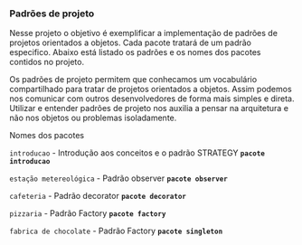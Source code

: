 ### **Padrões de projeto**

Nesse projeto o objetivo é exemplificar a implementação de padrões de projetos orientados
a objetos. Cada pacote tratará de um padrão especifico. Abaixo está listado os padrões
e os nomes dos pacotes contidos no projeto.

Os padrões de projeto permitem que conhecamos um vocabulário compartilhado para tratar 
de projetos orientados a objetos. Assim podemos nos comunicar com outros desenvolvedores
de forma mais simples e direta. Utilizar e entender padrões de projeto nos auxilia a 
pensar na arquitetura e não nos objetos ou problemas isoladamente.

Nomes dos pacotes

`introducao` - Introdução aos conceitos e o padrão STRATEGY **`pacote introducao`**

`estação metereológica` - Padrão observer **`pacote observer`**

`cafeteria` - Padrão decorator **`pacote decorator`**

`pizzaria` - Padrão Factory **`pacote factory`**

`fabrica de chocolate` - Padrão Factory **`pacote singleton`**
